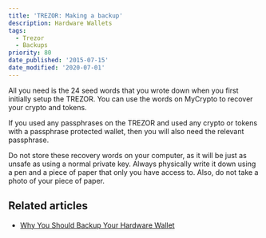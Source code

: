 ```yaml
---
title: 'TREZOR: Making a backup'
description: Hardware Wallets
tags:
  - Trezor
  - Backups
priority: 80
date_published: '2015-07-15'
date_modified: '2020-07-01'
---
```


All you need is the 24 seed words that you wrote down when you first initially setup the TREZOR. You can use the words on MyCrypto to recover your crypto and tokens.

If you used any passphrases on the TREZOR and used any crypto or tokens with a passphrase protected wallet, then you will also need the relevant passphrase.

Do not store these recovery words on your computer, as it will be just as unsafe as using a normal private key. Always physically write it down using a pen and a piece of paper that only you have access to. Also, do not take a photo of your piece of paper.

## Related articles

* [Why You Should Backup Your Hardware Wallet](/staying-safe/why-you-should-backup-your-hardware-wallet)
